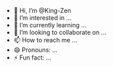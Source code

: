 - 👋 Hi, I’m @King-Zen
- 👀 I’m interested in ...
- 🌱 I’m currently learning ...
- 💞️ I’m looking to collaborate on ...
- 📫 How to reach me ...
- 😄 Pronouns: ...
- ⚡ Fun fact: ...

<!---
King-Zen/King-Zen is a ✨ special ✨ repository because its `README.md` (this file) appears on your GitHub profile.
You can click the Preview link to take a look at your changes.
--->
